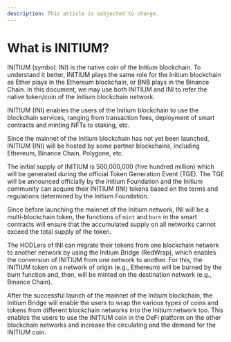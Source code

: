 ```yaml
---
description: This article is subjected to change.
---
```


# What is INITIUM?

INITIUM (symbol: INI) is the native coin of the Initium blockchain. To understand it better, INITIUM plays the same role for the Initium blockchain as Ether plays in the Ethereum blockchain, or BNB plays in the Binance Chain. In this document, we may use both INITIUM and INI to refer the native token/coin of the Initium blockchain network.&#x20;

INITIUM (INI) enables the users of the Initium blockchain to use the blockchain services, ranging from transaction fees, deployment of smart contracts and minting NFTs to staking, etc.&#x20;

Since the mainnet of the Initium blockchain has not yet been launched, INITIUM (INI) will be hosted by some partner blockchains, including Ethereum, Binance Chain, Polygone, etc.&#x20;

The initial supply of INITIUM is 500,000,000 (five hundred million) which will be generated during the official Token Generation Event (TGE). The TGE will be announced officially by the Initium Foundation and the Initium community can acquire their INITIUM (INI) tokens based on the terms and regulations determined by the Initium Foundation.&#x20;

Since before launching the mainnet of the Initium network, INI will be a multi-blockchain token, the functions of `mint` and `burn` in the smart contracts will ensure that the accumulated supply on all networks cannot exceed the total supply of the token. &#x20;

The HODLers of INI can migrate their tokens from one blockchain network to another network by using the Initium Bridge (RedWrap), which enables the conversion of INITIUM from one network to another. For this, the INITIUM token on a network of origin (e.g., Ethereum) will be burned by the burn function and, then, will be minted on the destination network (e.g., Binance Chain).&#x20;

After the successful launch of the mainnet of the Initium blockchain, the Initium Bridge will enable the users to wrap the various types of coins and tokens from different blockchain networks into the Initium network too. This enables the users to use the INITIUM coin in the DeFi platform on the other blockchain networks and increase the circulating and the demand for the INITIUM coin.&#x20;
